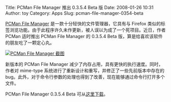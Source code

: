 Title: PCMan File Manager 推出 0.3.5.4 Beta 版
Date: 2008-01-26 10:31
Author: toy
Category: Apps
Slug: pcman-file-manager-0354-beta

[PCMan File Manager](http://linuxtoy.org/archives/pcmanfm.html)
是一款十分轻快的文件管理器，它具有与 Firefox
类似的标签浏览功能。由于此程序许久未作更新，被人误以为成了一个死项目。近日，作者
PCMan 适时推出 PCMan File Manager 的 0.3.5.4 Beta
版，算是给喜欢该软件的朋友吃了一颗定心丸。

[![PCMan File Manager
截图](http://i.linuxtoy.org/i/2008/01/pcmanfm-thumb.png)](http://i.linuxtoy.org/i/2008/01/pcmanfm.png)

新版本的 PCMan File Manager
减少了内存占用，具有更快的执行速度。同时，作者对 mime-type
系统进行了重新设计和重写，并修正了一些先前版本中存在的
bug。此外，对于命令行参数的处理也得到了改善，现在能够通过命令行打开多个文件。

PCMan File Manager 0.3.5.4 Beta
可从[这里下载](http://pcmanfm.sourceforge.net/download.html)。
